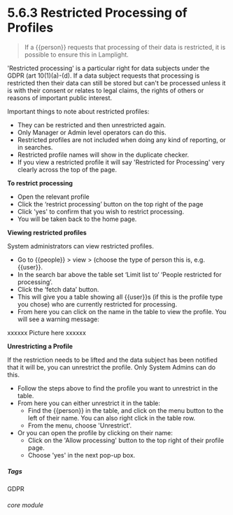 #  5.6.3 Restricted Processing of Profiles

> If a {{person}} requests that processing of their data is restricted, it is possible to ensure this in Lamplight.

'Restricted processing' is a particular right for data subjects under the GDPR (art 10(1)(a)-(d). If a data subject requests that processing is restricted then their data can still be stored but can't be processed unless it is with their consent or relates to legal claims, the rights of others or reasons of important public interest. 

Important things to note about restricted profiles:

- They can be restricted and then unrestricted again.
- Only Manager or Admin level operators can do this.
- Restricted profiles are not included when doing any kind of reporting, or in searches.
- Restricted profile names will show in the duplicate checker.
- If you view a restricted profile it will say 'Restricted for Processing' very clearly across the top of the page. 

**To restrict processing**

- Open the relevant profile
- Click the ‘restrict processing’ button on the top right of the page
- Click 'yes' to confirm that you wish to restrict processing. 
- You will be taken back to the home page.


**Viewing restricted profiles**

System administrators can view restricted profiles. 

- Go to {{people}} > view > (choose the type of person this is, e.g. {{user}}.
- In the search bar above the table set ‘Limit list to’ ‘People restricted for processing’. 
- Click the ‘fetch data’ button. 
- This will give you a table showing all {{user}}s (if this is the profile type you chose) who are currently restricted for processing.
- From here you can click on the name in the table to view the profile. You will see a warning message:

xxxxxx Picture here xxxxxx

**Unrestricting a Profile**

If the restriction needs to be lifted and the data subject has been notified that it will be, you can unrestrict the profile. Only System Admins can do this. 

- Follow the steps above to find the profile you want to unrestrict in the table. 
- From here you can either unrestrict it in the table:
   - Find the {{person}} in the table, and click on the menu button to the left of their name. You can also right click in the table row. 
   - From the menu, choose 'Unrestrict'.
- Or you can open the profile by clicking on their name:
   - Click on the 'Allow processing' button to the top right of their profile page. 
   - Choose 'yes' in the next pop-up box.


##### Tags
GDPR

###### core module
